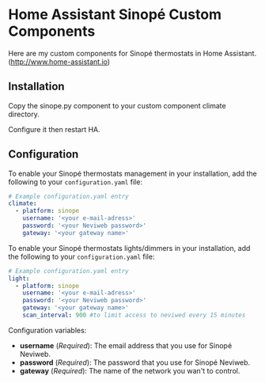 # Home Assistant Sinopé Custom Components

Here are my custom components for Sinopé thermostats in Home Assistant. (http://www.home-assistant.io)

## Installation
Copy the sinope.py component to your custom component climate directory.

Configure it then restart HA.

## Configuration

To enable your Sinopé thermostats management in your installation, add the following to your `configuration.yaml` file:

```yaml
# Example configuration.yaml entry
climate:
  - platform: sinope
    username: '<your e-mail-adress>'
    password: '<your Neviweb password>'
    gateway: '<your gateway name>'
```

To enable your Sinopé thermostats lights/dimmers in your installation, add the following to your `configuration.yaml` file:
```yaml
# Example configuration.yaml entry
light:
  - platform: sinope
    username: '<your e-mail-adress>'
    password: '<your Neviweb password>'
    gateway: '<your gateway name>'
    scan_interval: 900 #to limit access to neviwed every 15 minutes
```

Configuration variables:

- **username** (*Required*): The email address that you use for Sinopé Neviweb.
- **password** (*Required*): The password that you use for Sinopé Neviweb.
- **gateway** (*Required*): The name of the network you wan't to control.
